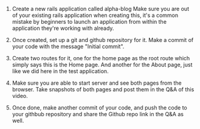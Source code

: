 1. Create a new rails application called alpha-blog
Make sure you are out of your existing rails application when creating this, it's a common mistake by beginners to launch an application from within the application they're working with already.

2. Once created, set up a git and github repository for it. Make a commit of your code with the message "Initial commit".

3. Create two routes for it, one for the home page as the root route which simply says this is the Home page. And another for the About page, just like we did here in the test application.

4. Make sure you are able to start server and see both pages from the browser. Take snapshots of both pages and post them in the Q&A of this video.

5. Once done, make another commit of your code, and push the code to your githbub repository and share the Github repo link in the Q&A as well.
